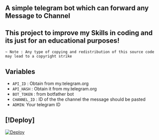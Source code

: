 ## A simple telegram bot which can forward any <b>Message</b> to Channel

## This project to improve my Skills in coding and its just for an educational purposes!

```
~ Note : Any type of copying and redistribution of this source code may lead to a copyright strike
```

## Variables

* `API_ID` : Obtain from my.telegram.org
* `API_HASH` : Obtain it from my.telegram.org
* `BOT_TOKEN` : from botfather bot
* `CHANNEL_ID` : ID of the the channel the message should be pasted
* `ADMIN`: Your telegram ID

## [!Deploy]

[![Deploy](https://www.herokucdn.com/deploy/button.svg)](https://heroku.com/deploy?template=https://github.com/Rishyee/CopyBot)
